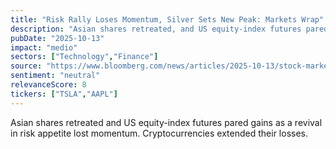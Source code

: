 ```yaml
---
title: "Risk Rally Loses Momentum, Silver Sets New Peak: Markets Wrap"
description: "Asian shares retreated, and US equity-index futures pared gains as a revival in risk appetite lost momentum. Cryptocurrencies extended their losses."
pubDate: "2025-10-13"
impact: "medio"
sectors: ["Technology","Finance"]
source: "https://www.bloomberg.com/news/articles/2025-10-13/stock-market-today-dow-s-p-live-updates"
sentiment: "neutral"
relevanceScore: 8
tickers: ["TSLA","AAPL"]
---
```


Asian shares retreated and US equity-index futures pared gains as a revival in risk appetite lost momentum. Cryptocurrencies extended their losses.
